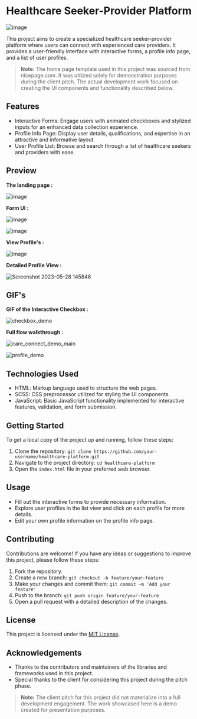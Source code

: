 # Healthcare Seeker-Provider Platform

![image](https://github.com/Arbaaz-Khatib/care_Connect_UI/assets/55923561/3ce04758-a00d-4018-99ac-8cddd9a3d381)

This project aims to create a specialized healthcare seeker-provider platform where users can connect with experienced care providers. It provides a user-friendly interface with interactive forms, a profile info page, and a list of user profiles.

> **Note:**
> The home page template used in this project was sourced from nicepage.com. It was utilized solely for demonstration purposes during the client pitch. The actual development work focused on creating the UI components and functionality described below.

## Features

- Interactive Forms: Engage users with animated checkboxes and stylized inputs for an enhanced data collection experience.
- Profile Info Page: Display user details, qualifications, and expertise in an attractive and informative layout.
- User Profile List: Browse and search through a list of healthcare seekers and providers with ease.

## Preview

**The landing page :**

![image](https://github.com/Arbaaz-Khatib/care_Connect_UI/assets/55923561/3ce04758-a00d-4018-99ac-8cddd9a3d381)

**Form UI :** 

![image](https://github.com/Arbaaz-Khatib/care_Connect_UI/assets/55923561/4fe16826-4bc3-4fff-bc10-c6c883259ba6)

![image](https://github.com/Arbaaz-Khatib/care_Connect_UI/assets/55923561/d7a54ed3-9eb9-4ea6-9966-88a22a2d521a)

**View Profile's :**

![image](https://github.com/Arbaaz-Khatib/care_Connect_UI/assets/55923561/530b24bf-a494-4c89-8969-d1586fe48486)

**Detailed Profile View :**

![Screenshot 2023-05-28 145846](https://github.com/Arbaaz-Khatib/care_Connect_UI/assets/55923561/655674b2-4542-4e1c-8019-1a2b5bf3ca5b)


## GIF's

**GIF of the Interactive Checkbox :**

![checkbox_demo](https://github.com/Arbaaz-Khatib/care_Connect_UI/assets/55923561/3f886b55-94f3-45fa-9554-51f88b2a895d)

**Full flow walkthrough :**

![care_connect_demo_main](https://github.com/Arbaaz-Khatib/care_Connect_UI/assets/55923561/7fbae461-504f-4439-99a4-6d51621d5deb)

![profile_demo](https://github.com/Arbaaz-Khatib/care_Connect_UI/assets/55923561/61b2278c-65e1-4b9c-9e84-e2b02cf0f102)

## Technologies Used

- HTML: Markup language used to structure the web pages.
- SCSS: CSS preprocessor utilized for styling the UI components.
- JavaScript: Basic JavaScript functionality implemented for interactive features, validation, and form submission.

## Getting Started

To get a local copy of the project up and running, follow these steps:

1. Clone the repository: `git clone https://github.com/your-username/healthcare-platform.git`
2. Navigate to the project directory: `cd healthcare-platform`
3. Open the `index.html` file in your preferred web browser.

## Usage

- Fill out the interactive forms to provide necessary information.
- Explore user profiles in the list view and click on each profile for more details.
- Edit your own profile information on the profile info page.

## Contributing

Contributions are welcome! If you have any ideas or suggestions to improve this project, please follow these steps:

1. Fork the repository.
2. Create a new branch: `git checkout -b feature/your-feature`
3. Make your changes and commit them: `git commit -m 'Add your feature'`
4. Push to the branch: `git push origin feature/your-feature`
5. Open a pull request with a detailed description of the changes.

## License

This project is licensed under the [MIT License](LICENSE).

## Acknowledgements

- Thanks to the contributors and maintainers of the libraries and frameworks used in this project.
- Special thanks to the client for considering this project during the pitch phase.

> **Note:**
> The client pitch for this project did not materialize into a full development engagement. The work showcased here is a demo created for presentation purposes.